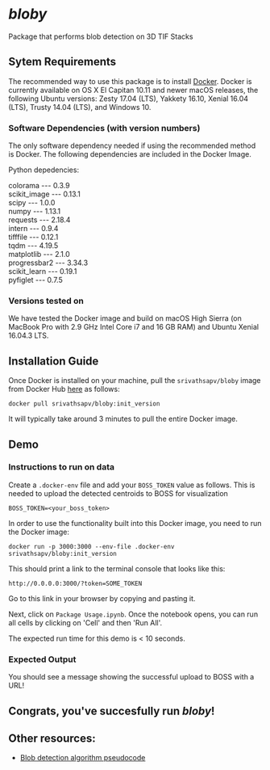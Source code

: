 # _bloby_
Package that performs blob detection on 3D TIF Stacks <br/>

## Sytem Requirements

The recommended way to use this package is to install [Docker](https://store.docker.com/search?offering=community&type=edition).
Docker is currently available on OS X El Capitan 10.11 and newer macOS releases, the following Ubuntu versions: Zesty 17.04
(LTS), Yakkety 16.10, Xenial 16.04 (LTS), Trusty 14.04 (LTS), and Windows 10.

### Software Dependencies (with version numbers)

The only software dependency needed if using the recommended method is Docker. The following dependencies are included in the Docker Image.

Python depedencies:

colorama --- 0.3.9<br/>
scikit_image --- 0.13.1<br/>
scipy --- 1.0.0<br/>
numpy --- 1.13.1<br/>
requests --- 2.18.4<br/>
intern --- 0.9.4<br/>
tifffile --- 0.12.1<br/>
tqdm --- 4.19.5<br/>
matplotlib --- 2.1.0<br/>
progressbar2 --- 3.34.3<br/>
scikit_learn --- 0.19.1<br/>
pyfiglet --- 0.7.5<br/>

### Versions tested on
We have tested the Docker image and build on macOS High Sierra (on MacBook Pro with 2.9 GHz Intel Core i7 and 16 GB RAM) and Ubuntu Xenial 16.04.3 LTS.

## Installation Guide

Once Docker is installed on your machine, pull the `srivathsapv/bloby` image from Docker Hub [here](https://hub.docker.com/r/srivathsapv/bloby) as follows: <br/>

```
docker pull srivathsapv/bloby:init_version
```

It will typically take around 3 minutes to pull the entire Docker image.

## Demo

### Instructions to run on data

Create a `.docker-env` file and add your `BOSS_TOKEN` value as follows. This is needed to upload the detected centroids to BOSS
for visualization

```
BOSS_TOKEN=<your_boss_token>
```

In order to use the functionality built into this Docker image, you need to run the Docker image:

```
docker run -p 3000:3000 --env-file .docker-env srivathsapv/bloby:init_version
```

This should print a link to the terminal console that looks like this: <br/>

```
http://0.0.0.0:3000/?token=SOME_TOKEN
```

Go to this link in your browser by copying and pasting it. <br/>

Next, click on `Package Usage.ipynb`. Once the notebook opens, you can run all cells by clicking on 'Cell' and then 'Run All'.

The expected run time for this demo is < 10 seconds.

### Expected Output

You should see a message showing the successful upload to BOSS with a URL!

## Congrats, you've succesfully run _bloby_!

## Other resources:

* [Blob detection algorithm pseudocode](https://github.com/NeuroDataDesign/bloby/wiki/Detection-Algorithm-Pseudocode)
